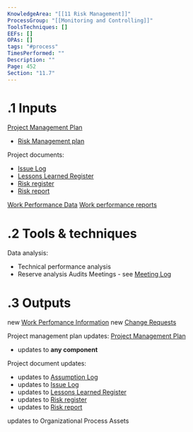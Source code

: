 ```yaml
---
KnowledgeArea: "[[11 Risk Management]]"
ProcessGroup: "[[Monitoring and Controlling]]"
ToolsTechniques: []
EEFs: []
OPAs: []
tags: "#process"
TimesPerformed: ""
Description: ""
Page: 452
Section: "11.7"
---
```

# .1 Inputs

[Project Management Plan](Project%20Management%20Plan.md)
* [Risk Management plan](Risk%20Management%20plan.md)

Project documents:
* [Issue Log](Issue%20Log.md)
* [Lessons Learned Register](Lessons%20Learned%20Register.md)
* [Risk register](Risk%20register.md)
* [Risk report](Risk%20report.md)

[Work Performance Data](Work%20Performance%20Data.md)
[Work performance reports](Procurement%20Documentation.md)

# .2 Tools & techniques
Data analysis:
* Technical performance analysis
* Reserve analysis
Audits
Meetings - see [Meeting Log](Meeting%20Log.md)

# .3 Outputs
new [Work Perfomance Information](Work%20Perfomance%20Information.md)
new [Change Requests](Change%20Requests.md)

Project management plan updates: [Project Management Plan](Project%20Management%20Plan.md)
* updates to **any component**

Project document updates:
* updates to [Assumption Log](Assumption%20Log.md)
* updates to [Issue Log](Issue%20Log.md)
* updates to [Lessons Learned Register](Lessons%20Learned%20Register.md)
* updates to [Risk register](Risk%20register.md)
* updates to [Risk report](Risk%20report.md)

updates to Organizational Process Assets

